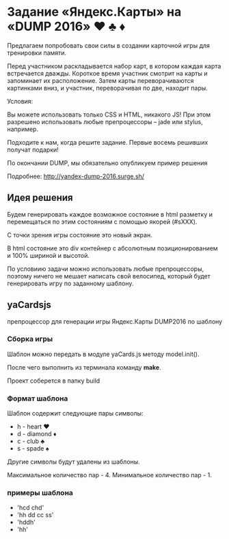 # Задание «Яндекс.Карты» на «DUMP 2016» ♥︎ ♣︎ ♦︎

Предлагаем попробовать свои силы в создании карточной игры для тренировки памяти.

Перед участником раскладывается набор карт, в котором каждая карта встречается дважды.
Короткое время участник смотрит на карты и запоминает их расположение. Затем карты переворачиваются картинками вниз, и участник, переворачивая по две, находит пары.

Условия:

Вы можете использовать только CSS и HTML, никакого JS!
При этом разрешено использовать любые препроцессоры – jade или stylus, например.

Подходите к нам, когда решите задание. Первые восемь решивших получат подарки!

По окончании DUMP, мы обязательно опубликуем пример решения

Подробнее: http://yandex-dump-2016.surge.sh/

## Идея решения

Будем генерировать каждое возможное состояние в html разметку и перемещаться
по этим состояниям с помощью якорей (#sXXX).

С точки зрения игры состояние это новый экран.

В html состояние это div контейнер с абсолютным позиционированием и 100% шириной и высотой.

По условиию задачи можно использовать любые препроцессоры, поэтому ничего не мешает
написать свой велосипед, который будет генерировать игру  по заданному шаблону.


## yaCardsjs

препроцессор для генерации игры Яндекс.Карты DUMP2016 по шаблону

### Сборка игры

Шаблон можно передать в модуле yaCards.js методу model.init(). 

После чего выполнить из терминала команду **make**.

Проект соберется в папку build

### Формат шаблона

Шаблон содержит следующие пары символы:

* h - heart ♥︎ 
* d - diamond ♦︎ 
* c - club ♣
* s - spade ♠ 

Другие символы будут удалены из шаблоны.

Максимальное количество пар - 4. 
Минимальное количество пар - 1.


### примеры шаблона

* 'hcd chd'
* 'hh dd cc ss'
* 'hddh'
* 'hh'
